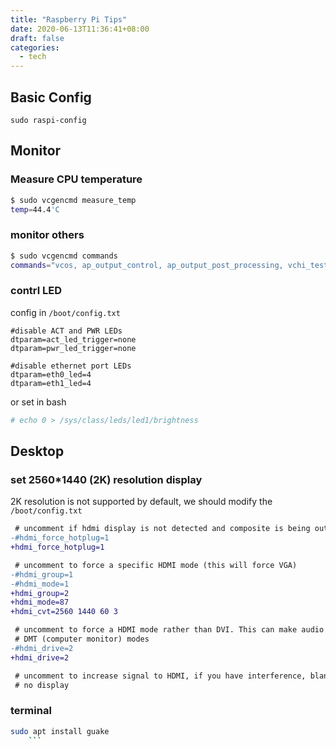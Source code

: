 ```yaml
---
title: "Raspberry Pi Tips"
date: 2020-06-13T11:36:41+08:00
draft: false
categories:
  - tech
---
```


## Basic Config
```
sudo raspi-config
```

## Monitor
### Measure CPU temperature
```bash
$ sudo vcgencmd measure_temp
temp=44.4'C
```

### monitor others
```bash
$ sudo vcgencmd commands
commands="vcos, ap_output_control, ap_output_post_processing, vchi_test_init, vchi_test_exit, vctest_memmap, vctest_start, vctest_stop, vctest_set, vctest_get, pm_set_policy, pm_get_status, pm_show_stats, pm_start_logging, pm_stop_logging, version, commands, set_vll_dir, set_backlight, set_logging, get_lcd_info, arbiter, cache_flush, otp_dump, test_result, codec_enabled, get_camera, get_mem, measure_clock, measure_volts, enable_clock, scaling_kernel, scaling_sharpness, get_hvs_asserts, get_throttled, measure_temp, get_config, hdmi_ntsc_freqs, hdmi_adjust_clock, hdmi_status_show, hvs_update_fields, pwm_speedup, force_audio, hdmi_stream_channels, hdmi_channel_map, display_power, read_ring_osc, memtest, dispmanx_list, get_rsts, schmoo, render_bar, disk_notify, inuse_notify, sus_suspend, sus_status, sus_is_enabled, sus_stop_test_thread, egl_platform_switch, mem_validate, mem_oom, mem_reloc_stats, hdmi_cvt, hdmi_timings, readmr, pmicrd, pmicwr, bootloader_version, bootloader_config, file"
```

### contrl LED

config in `/boot/config.txt`
```
#disable ACT and PWR LEDs
dtparam=act_led_trigger=none
dtparam=pwr_led_trigger=none

#disable ethernet port LEDs
dtparam=eth0_led=4
dtparam=eth1_led=4
```

or set in bash
```bash
# echo 0 > /sys/class/leds/led1/brightness
```


## Desktop
### set 2560*1440 (2K) resolution display
2K resolution is not supported by default, we should modify the `/boot/config.txt`

```diff
 # uncomment if hdmi display is not detected and composite is being output
-#hdmi_force_hotplug=1
+hdmi_force_hotplug=1

 # uncomment to force a specific HDMI mode (this will force VGA)
-#hdmi_group=1
-#hdmi_mode=1
+hdmi_group=2
+hdmi_mode=87
+hdmi_cvt=2560 1440 60 3

 # uncomment to force a HDMI mode rather than DVI. This can make audio work in
 # DMT (computer monitor) modes
-#hdmi_drive=2
+hdmi_drive=2

 # uncomment to increase signal to HDMI, if you have interference, blanking, or
 # no display
```

### terminal
```bash
sudo apt install guake
    ```
